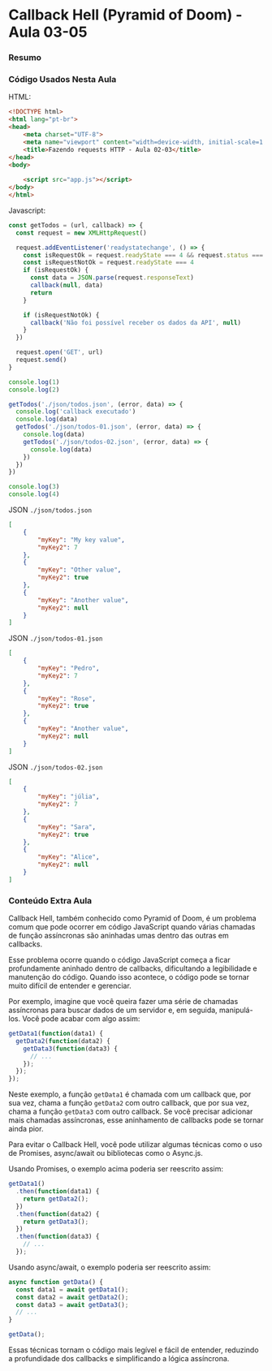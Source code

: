 <!--
Antes de publicar a issue, lembre-se de clicar na aba "Preview", para visualizar se a formatação está correta =)
-->

<!-- Escreva/insira as imagens após essa linha -->

# Callback Hell (Pyramid of Doom) - Aula 03-05

### Resumo

### Código Usados Nesta Aula

HTML:

```html
<!DOCTYPE html>
<html lang="pt-br">
<head>
    <meta charset="UTF-8">
    <meta name="viewport" content="width=device-width, initial-scale=1.0">
    <title>Fazendo requests HTTP - Aula 02-03</title>
</head>
<body>
    
    <script src="app.js"></script>
</body>
</html>
```

Javascript:

```javascript
const getTodos = (url, callback) => {
  const request = new XMLHttpRequest()

  request.addEventListener('readystatechange', () => {
    const isRequestOk = request.readyState === 4 && request.status === 200
    const isRequestNotOk = request.readyState === 4
    if (isRequestOk) {
      const data = JSON.parse(request.responseText)
      callback(null, data)
      return
    }

    if (isRequestNotOk) {
      callback('Não foi possível receber os dados da API', null)
    }
  })

  request.open('GET', url)
  request.send()
}

console.log(1)
console.log(2)

getTodos('./json/todos.json', (error, data) => {
  console.log('callback executado')
  console.log(data)
  getTodos('./json/todos-01.json', (error, data) => {
    console.log(data)
    getTodos('./json/todos-02.json', (error, data) => {
      console.log(data)
    })
  })
})

console.log(3)
console.log(4)

```

JSON `./json/todos.json`

```json
[
    {
        "myKey": "My key value",
        "myKey2": 7
    },
    {
        "myKey": "Other value",
        "myKey2": true
    },
    {
        "myKey": "Another value",
        "myKey2": null
    }
]
```

JSON `./json/todos-01.json`

```json
[
    {
        "myKey": "Pedro",
        "myKey2": 7
    },
    {
        "myKey": "Rose",
        "myKey2": true
    },
    {
        "myKey": "Another value",
        "myKey2": null
    }
]
```

JSON `./json/todos-02.json`

```json
[
    {
        "myKey": "júlia",
        "myKey2": 7
    },
    {
        "myKey": "Sara",
        "myKey2": true
    },
    {
        "myKey": "Alice",
        "myKey2": null
    }
]
```

### Conteúdo Extra Aula

Callback Hell, também conhecido como Pyramid of Doom, é um problema comum que pode ocorrer em código JavaScript quando várias chamadas de função assíncronas são aninhadas umas dentro das outras em callbacks.

Esse problema ocorre quando o código JavaScript começa a ficar profundamente aninhado dentro de callbacks, dificultando a legibilidade e manutenção do código. Quando isso acontece, o código pode se tornar muito difícil de entender e gerenciar.

Por exemplo, imagine que você queira fazer uma série de chamadas assíncronas para buscar dados de um servidor e, em seguida, manipulá-los. Você pode acabar com algo assim:

```javascript
getData1(function(data1) {
  getData2(function(data2) {
    getData3(function(data3) {
      // ...
    });
  });
});
```

Neste exemplo, a função `getData1` é chamada com um callback que, por sua vez, chama a função `getData2` com outro callback, que por sua vez, chama a função `getData3` com outro callback. Se você precisar adicionar mais chamadas assíncronas, esse aninhamento de callbacks pode se tornar ainda pior.

Para evitar o Callback Hell, você pode utilizar algumas técnicas como o uso de Promises, async/await ou bibliotecas como o Async.js.

Usando Promises, o exemplo acima poderia ser reescrito assim:

```javascript
getData1()
  .then(function(data1) {
    return getData2();
  })
  .then(function(data2) {
    return getData3();
  })
  .then(function(data3) {
    // ...
  });

```

Usando async/await, o exemplo poderia ser reescrito assim:

```javascript
async function getData() {
  const data1 = await getData1();
  const data2 = await getData2();
  const data3 = await getData3();
  // ...
}

getData();
```

Essas técnicas tornam o código mais legível e fácil de entender, reduzindo a profundidade dos callbacks e simplificando a lógica assíncrona.
